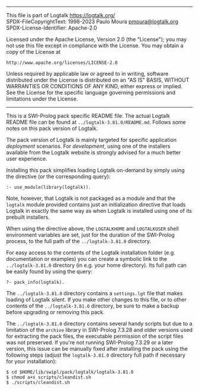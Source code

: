 ________________________________________________________________________

This file is part of Logtalk <https://logtalk.org/>  
SPDX-FileCopyrightText: 1998-2023 Paulo Moura <pmoura@logtalk.org>  
SPDX-License-Identifier: Apache-2.0

Licensed under the Apache License, Version 2.0 (the "License");
you may not use this file except in compliance with the License.
You may obtain a copy of the License at

    http://www.apache.org/licenses/LICENSE-2.0

Unless required by applicable law or agreed to in writing, software
distributed under the License is distributed on an "AS IS" BASIS,
WITHOUT WARRANTIES OR CONDITIONS OF ANY KIND, either express or implied.
See the License for the specific language governing permissions and
limitations under the License.
________________________________________________________________________


This is a SWI-Prolog pack specific README file. The actual Logtalk
README file can be found at `../logtalk-3.81.0/README.md`. Follows
some notes on this pack version of Logtalk.

The pack version of Logtalk is mainly targeted for specific application
*deployment* scenarios. For *development*, using one of the installers
available from the Logtalk website is strongly advised for a much better
user experience.

Installing this pack simplifies loading Logtalk on-demand by simply
using the directive (or the corresponding query):

	:- use_module(library(logtalk)).

Note, however, that Logtalk is not packaged as a module and that the
`logtalk` module provided contains just an initialization directive
that loads Logtalk in exactly the same way as when Logtalk is installed
using one of its prebuilt installers.

When using the directive above, the `LOGTALKHOME` and `LOGTALKUSER`
shell environment variables are set, just for the duration of the
SWI-Prolog process, to the full path of the `../logtalk-3.81.0`
directory.

For easy access to the contents of the Logtalk installation folder
(e.g. documentation or examples) you can create a symbolic link to the
`../logtalk-3.81.0` directory (in e.g. your home directory). Its full
path can be easily found by using the query:

	?- pack_info(logtalk).

The `../logtalk-3.81.0` directory contains a `settings.lgt` file that
makes loading of Logtalk silent. If you make other changes to this file,
or to other contents of the `../logtalk-3.81.0` directory, be sure to
make a backup before upgrading or removing this pack.

The `../logtalk-3.81.0` directory contains several handy scripts but due
to a limitation of the `archive` library in SWI-Prolog 7.3.28 and older
versions used for extracting the pack files, the executable permission
of the script files was not preserved. If you're not running SWI-Prolog
7.3.29 or a later version, this issue can be manually fixed after installing
the pack using the following steps (adjust the `logtalk-3.81.0` directory
full path if necessary for your installation):

	$ cd $HOME/lib/swipl/pack/logtalk/logtalk-3.81.0
	$ chmod a+x scripts/cleandist.sh
	$ ./scripts/cleandist.sh
